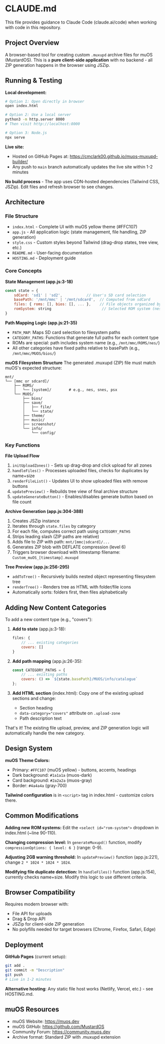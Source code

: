 # CLAUDE.md

This file provides guidance to Claude Code (claude.ai/code) when working with code in this repository.

## Project Overview

A browser-based tool for creating custom `.muxupd` archive files for muOS (MustardOS). This is a **pure client-side application** with no backend - all ZIP generation happens in the browser using JSZip.

## Running & Testing

**Local development:**
```bash
# Option 1: Open directly in browser
open index.html

# Option 2: Use a local server
python3 -m http.server 8000
# Then visit http://localhost:8000

# Option 3: Node.js
npx serve
```

**Live site:**
- Hosted on GitHub Pages at: https://cmclark00.github.io/muos-muxupd-builder/
- Any push to `main` branch automatically updates the live site within 1-2 minutes

**No build process** - The app uses CDN-hosted dependencies (Tailwind CSS, JSZip). Edit files and refresh browser to see changes.

## Architecture

### File Structure
- `index.html` - Complete UI with muOS yellow theme (#FFC107)
- `app.js` - All application logic (state management, file handling, ZIP generation)
- `style.css` - Custom styles beyond Tailwind (drag-drop states, tree view, etc.)
- `README.md` - User-facing documentation
- `HOSTING.md` - Deployment guide

### Core Concepts

**State Management (app.js:3-18)**
```javascript
const state = {
    sdCard: 'sd1' | 'sd2',           // User's SD card selection
    basePath: '/mnt/mmc' | '/mnt/sdcard',  // Computed from sdCard
    files: { roms: [], bios: [], ... },    // File objects organized by category
    romSystem: string                       // Selected ROM system (nes, snes, etc.)
}
```

**Path Mapping Logic (app.js:21-35)**
- `PATH_MAP`: Maps SD card selection to filesystem paths
- `CATEGORY_PATHS`: Functions that generate full paths for each content type
- ROMs are special: path includes system name (e.g., `/mnt/mmc/ROMS/nes/`)
- All other categories have fixed paths relative to basePath (e.g., `/mnt/mmc/MUOS/bios/`)

**muOS Filesystem Structure**
The generated .muxupd (ZIP) file must match muOS's expected structure:
```
mnt/
└── [mmc or sdcard]/
    ├── ROMS/
    │   └── [system]/        # e.g., nes, snes, psx
    └── MUOS/
        ├── bios/
        ├── save/
        │   ├── file/
        │   └── state/
        ├── theme/
        ├── music/
        ├── screenshot/
        └── info/
            └── config/
```

### Key Functions

**File Upload Flow**
1. `initUploadZones()` - Sets up drag-drop and click upload for all zones
2. `handleFiles()` - Processes uploaded files, checks for duplicates by name+size
3. `renderFileList()` - Updates UI to show uploaded files with remove buttons
4. `updatePreview()` - Rebuilds tree view of final archive structure
5. `updateGenerateButton()` - Enables/disables generate button based on file count

**Archive Generation (app.js:304-388)**
1. Creates JSZip instance
2. Iterates through `state.files` by category
3. For each file, computes correct path using `CATEGORY_PATHS`
4. Strips leading slash (ZIP paths are relative)
5. Adds file to ZIP with path: `mnt/[mmc|sdcard]/...`
6. Generates ZIP blob with DEFLATE compression (level 6)
7. Triggers browser download with timestamp filename: `Custom_muOS_[timestamp].muxupd`

**Tree Preview (app.js:256-295)**
- `addToTree()` - Recursively builds nested object representing filesystem tree
- `renderTree()` - Renders tree as HTML with folder/file icons
- Automatically sorts: folders first, then files alphabetically

## Adding New Content Categories

To add a new content type (e.g., "covers"):

1. **Add to state** (app.js:3-18):
   ```javascript
   files: {
       // ... existing categories
       covers: []
   }
   ```

2. **Add path mapping** (app.js:26-35):
   ```javascript
   const CATEGORY_PATHS = {
       // ... existing paths
       covers: () => `${state.basePath}/MUOS/info/catalogue`
   };
   ```

3. **Add HTML section** (index.html): Copy one of the existing upload sections and change:
   - Section heading
   - `data-category="covers"` attribute on `.upload-zone`
   - Path description text

That's it! The existing file upload, preview, and ZIP generation logic will automatically handle the new category.

## Design System

**muOS Theme Colors:**
- Primary: `#FFC107` (muOS yellow) - buttons, accents, headings
- Dark background: `#1a1a1a` (muos-dark)
- Card background: `#2a2a2a` (muos-gray)
- Border: `#4a4a4a` (gray-700)

**Tailwind configuration** is in `<script>` tag in index.html - customize colors there.

## Common Modifications

**Adding new ROM systems:**
Edit the `<select id="rom-system">` dropdown in index.html (~line 90-110).

**Changing compression level:**
In `generateMuxupd()` function, modify `compressionOptions: { level: 6 }` (range: 0-9).

**Adjusting 2GB warning threshold:**
In `updatePreview()` function (app.js:221), change `2 * 1024 * 1024 * 1024`.

**Modifying file duplicate detection:**
In `handleFiles()` function (app.js:154), currently checks name+size. Modify this logic to use different criteria.

## Browser Compatibility

Requires modern browser with:
- File API for uploads
- Drag & Drop API
- JSZip for client-side ZIP generation
- No polyfills needed for target browsers (Chrome, Firefox, Safari, Edge)

## Deployment

**GitHub Pages** (current setup):
```bash
git add .
git commit -m "Description"
git push
# Live in 1-2 minutes
```

**Alternative hosting**: Any static file host works (Netlify, Vercel, etc.) - see HOSTING.md.

## muOS Resources

- muOS Website: https://muos.dev
- muOS GitHub: https://github.com/MustardOS
- Community Forum: https://community.muos.dev
- Archive format: Standard ZIP with .muxupd extension
